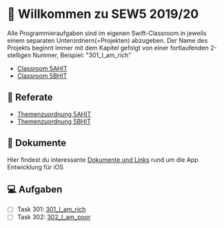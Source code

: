 # :wave: Willkommen zu SEW5 2019/20

Alle Programmieraufgaben sind im eigenen Swift-Classroom in jeweils einem separaten Unterordnern(=Projekten) abzugeben. Der Name des Projekts beginnt immer mit dem Kapitel gefolgt von einer fortlaufenden 2-stelligen Nummer, Beispiel: "301_I_am_rich"

* [Classroom 5AHIT](https://classroom.github.com/a/reZ4BdqH)
* [Classroom 5BHIT](https://classroom.github.com/a/W3-LaAQJ)

## :loudspeaker: Referate
* [Themenzuordnung 5AHIT](./100_Talks/5AHIT/README.md)
* [Themenzuordnung 5BHIT](./100_Talks/5BHIT/README.md)

## :notebook: Dokumente
Hier findest du interessante [Dokumente und Links](./200_Documentation/README.md) rund um die App Entwicklung für iOS

## :computer: Aufgaben
- [ ] Task 301: [301_I_am_rich](./300_Tasks/301_I_am_rich/README.md)
- [ ] Task 302: [302_I_am_poor](./300_Tasks/302_I_am_poor/README.md)
